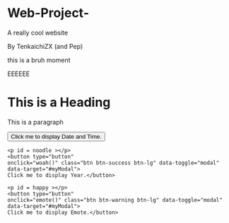# Web-Project-
A really cool website

By TenkaichiZX (and Pep)

this is a bruh moment

EEEEEE

<h1>This is a Heading</h1>
<p>This is a paragraph</p>
<p id = demo ></p>
    <button type="button"
    onclick="epic()" class="btn btn-info btn-lg" data-toggle="modal"   data-target="#myModal"> 
    Click me to display Date and Time.</button>

 
    <p id = noodle ></p>
    <button type="button"
    onclick="woah()" class="btn btn-success btn-lg" data-toggle="modal"   data-target="#myModal"> 
    Click me to display Year.</button>

    <p id = happy ></p>
    <button type="button"
    onclick="emote()" class="btn btn-warning btn-lg" data-toggle="modal"   data-target="#myModal"> 
    Click me to display Emote.</button>

    